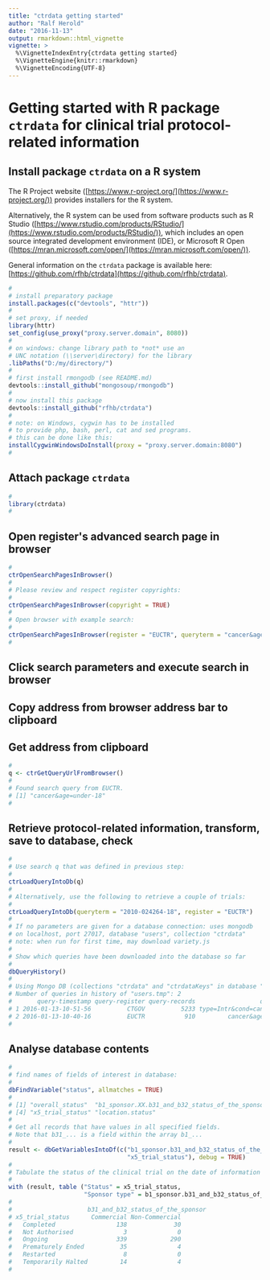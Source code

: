 ```yaml
---
title: "ctrdata getting started"
author: "Ralf Herold"
date: "2016-11-13"
output: rmarkdown::html_vignette
vignette: >
  %\VignetteIndexEntry{ctrdata getting started}
  %\VignetteEngine{knitr::rmarkdown}
  %\VignetteEncoding{UTF-8}
---
```


# Getting started with R package `ctrdata` for clinical trial protocol-related information



## Install package `ctrdata` on a R system

The R Project website ([https://www.r-project.org/](https://www.r-project.org/)) provides installers for the R system. 

Alternatively, the R system can be used from software products such as R Studio ([https://www.rstudio.com/products/RStudio/](https://www.rstudio.com/products/RStudio/)), which includes an open source integrated development environment (IDE), or Microsoft R Open ([https://mran.microsoft.com/open/](https://mran.microsoft.com/open/)). 

General information on the `ctrdata` package is available here: [https://github.com/rfhb/ctrdata](https://github.com/rfhb/ctrdata). 


```r
# 
# install preparatory package
install.packages(c("devtools", "httr"))
#
# set proxy, if needed
library(httr)
set_config(use_proxy("proxy.server.domain", 8080))
#
# on windows: change library path to *not* use an 
# UNC notation (\\server\directory) for the library
.libPaths("D:/my/directory/")
#
# first install rmongodb (see README.md)
devtools::install_github("mongosoup/rmongodb")
#
# now install this package
devtools::install_github("rfhb/ctrdata")
#
# note: on Windows, cygwin has to be installed
# to provide php, bash, perl, cat and sed programs.
# this can be done like this: 
installCygwinWindowsDoInstall(proxy = "proxy.server.domain:8080") 
#
```


## Attach package `ctrdata`

```r
#
library(ctrdata)
#
```

## Open register's advanced search page in browser

```r
#
ctrOpenSearchPagesInBrowser()
#
# Please review and respect register copyrights:
#
ctrOpenSearchPagesInBrowser(copyright = TRUE)
#
# Open browser with example search:
#
ctrOpenSearchPagesInBrowser(register = "EUCTR", queryterm = "cancer&age=under-18")
#
```

## Click search parameters and execute search in browser 

## Copy address from browser address bar to clipboard

## Get address from clipboard

```r
#
q <- ctrGetQueryUrlFromBrowser()
#
# Found search query from EUCTR.
# [1] "cancer&age=under-18"
#
```

## Retrieve protocol-related information, transform, save to database, check

```r
#
# Use search q that was defined in previous step: 
#
ctrLoadQueryIntoDb(q)
#
# Alternatively, use the following to retrieve a couple of trials: 
#
ctrLoadQueryIntoDb(queryterm = "2010-024264-18", register = "EUCTR")
#
# If no parameters are given for a database connection: uses mongodb
# on localhost, port 27017, database "users", collection "ctrdata"
# note: when run for first time, may download variety.js
#
# Show which queries have been downloaded into the database so far
#
dbQueryHistory()
#
# Using Mongo DB (collections "ctrdata" and "ctrdataKeys" in database "users" on "localhost").
# Number of queries in history of "users.tmp": 2
#       query-timestamp query-register query-records                  query-term
# 1 2016-01-13-10-51-56          CTGOV          5233 type=Intr&cond=cancer&age=0
# 2 2016-01-13-10-40-16          EUCTR           910         cancer&age=under-18
#
```

## Analyse database contents

```r
#
# find names of fields of interest in database:
#
dbFindVariable("status", allmatches = TRUE)
#
# [1] "overall_status"  "b1_sponsor.XX.b31_and_b32_status_of_the_sponsor" "p_end_of_trial_status"                          
# [4] "x5_trial_status" "location.status"                                 "location.XX.status"
#
# Get all records that have values in all specified fields.
# Note that b31_... is a field within the array b1_...
#
result <- dbGetVariablesIntoDf(c("b1_sponsor.b31_and_b32_status_of_the_sponsor", 
                                 "x5_trial_status"), debug = TRUE)
#
# Tabulate the status of the clinical trial on the date of information retrieval
#
with (result, table ("Status" = x5_trial_status, 
                     "Sponsor type" = b1_sponsor.b31_and_b32_status_of_the_sponsor))
#
#                     b31_and_b32_status_of_the_sponsor
# x5_trial_status      Commercial Non-Commercial
#   Completed                 138             30
#   Not Authorised              3              0
#   Ongoing                   339            290
#   Prematurely Ended          35              4
#   Restarted                   8              0
#   Temporarily Halted         14              4
#
```
